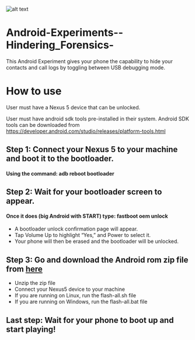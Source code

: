 ![alt text](https://www.android.com/static/2016/img/logo-android-green_1x.png "Android-Text-Logo")

# Android-Experiments--Hindering_Forensics- 

This Android Experiment gives your phone the capability to hide your contacts and call logs by toggling between USB debugging mode. 

# How to use

User must have a Nexus 5 device that can be unlocked.

User must have android sdk tools pre-installed in their system.
Android SDK tools can be downloaded from https://developer.android.com/studio/releases/platform-tools.html

## Step 1: Connect your Nexus 5 to your machine and boot it to the bootloader.
####    Using the command: adb reboot bootloader

## Step 2: Wait for your bootloader screen to appear.
####    Once it does (big Android with START) type: fastboot oem unlock

* A bootloader unlock confirmation page will appear. 
* Tap Volume Up to highlight “Yes,” and Power to select it. 
* Your phone will then be erased and the bootloader will be unlocked.

## Step 3: Go and download the Android rom zip file from [here](file-directory)
* Unzip the zip file
* Connect your Nexus5 device to your machine
* If you are running on Linux, run the flash-all.sh file  
* If you are running on Windows, run the flash-all.bat file

## Last step: Wait for your phone to boot up and start playing!





